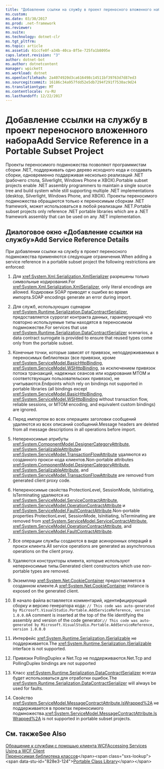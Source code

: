 ```yaml
---
title: "Добавление ссылки на службу в проект переносного вложенного набора"
ms.custom: 
ms.date: 03/30/2017
ms.prod: .net-framework
ms.reviewer: 
ms.suite: 
ms.technology: dotnet-clr
ms.tgt_pltfrm: 
ms.topic: article
ms.assetid: 61ccfe0f-a34b-40ca-8f5e-725fa1b8095e
caps.latest.revision: "3"
author: dotnet-bot
ms.author: dotnetcontent
manager: wpickett
ms.workload: dotnet
ms.openlocfilehash: 2a4074920d3ca616498c14511bf39763d7d87ed3
ms.sourcegitcommit: 16186c34a957fdd52e5db7294f291f7530ac9d24
ms.translationtype: MT
ms.contentlocale: ru-RU
ms.lasthandoff: 12/22/2017
---
```

# <a name="add-service-reference-in-a-portable-subset-project"></a><span data-ttu-id="828e3-102">Добавление ссылки на службу в проект переносного вложенного набора</span><span class="sxs-lookup"><span data-stu-id="828e3-102">Add Service Reference in a Portable Subset Project</span></span>
<span data-ttu-id="828e3-103">Проекты переносимого подмножества позволяют программистам сборки .NET, поддерживать одно дерево исходного кода и создавать сборки, одновременно поддерживая несколько реализаций .NET (рабочего стола, Silverlight, Windows Phone и XBOX).</span><span class="sxs-lookup"><span data-stu-id="828e3-103">Portable subset projects enable .NET assembly programmers to maintain a single source tree and build system while still supporting multiple .NET implementations (desktop, Silverlight, Windows Phone, and XBOX).</span></span> <span data-ttu-id="828e3-104">Проекты переносимого подмножества обращаются только к переносимым сборкам .NET framework, может использоваться в любой реализации .NET.</span><span class="sxs-lookup"><span data-stu-id="828e3-104">Portable subset projects only reference .NET portable libraries which are a .NET framework assembly that can be used on any .NET implementation.</span></span>  
  
## <a name="add-service-reference-details"></a><span data-ttu-id="828e3-105">Диалоговое окно «Добавление ссылки на службу»</span><span class="sxs-lookup"><span data-stu-id="828e3-105">Add Service Reference Details</span></span>  
 <span data-ttu-id="828e3-106">При добавлении ссылки на службу в проект переносного подмножества применяются следующие ограничения.</span><span class="sxs-lookup"><span data-stu-id="828e3-106">When adding a service reference in a portable subset project the following restrictions are enforced:</span></span>  
  
1.  <span data-ttu-id="828e3-107">Для <xref:System.Xml.Serialization.XmlSerializer> разрешены только символьные кодирования.</span><span class="sxs-lookup"><span data-stu-id="828e3-107">For <xref:System.Xml.Serialization.XmlSerializer>, only literal encodings are allowed.</span></span> <span data-ttu-id="828e3-108">Кодировки SOAP приводят к ошибке во время импорта.</span><span class="sxs-lookup"><span data-stu-id="828e3-108">SOAP encodings generate an error during import.</span></span>  
  
2.  <span data-ttu-id="828e3-109">Для служб, использующих сценарии <xref:System.Runtime.Serialization.DataContractSerializer>, предоставляется суррогат контракта данных, гарантирующий что повторно используемые типы находятся в переносимом подмножестве.</span><span class="sxs-lookup"><span data-stu-id="828e3-109">For services that use <xref:System.Runtime.Serialization.DataContractSerializer> scenarios, a data contract surrogate is provided to ensure that reused types come only from the portable subset.</span></span>  
  
3.  <span data-ttu-id="828e3-110">Конечные точки, которые зависят от привязок, неподдерживаемых в переносимых библиотеках (все привязки, кроме <xref:System.ServiceModel.BasicHttpBinding>, <xref:System.ServiceModel.WSHttpBinding>, за исключением привязок потока транзакций, надежных сеансов или кодирования MTOM и соответствующих пользовательских привязок), не учитываются.</span><span class="sxs-lookup"><span data-stu-id="828e3-110">Endpoints which rely on bindings not supported in portable libraries (all bindings except <xref:System.ServiceModel.BasicHttpBinding>, <xref:System.ServiceModel.WSHttpBinding> without transaction flow, reliable sessions, or MTOM encoding, and equivalent custom bindings) are ignored.</span></span>  
  
4.  <span data-ttu-id="828e3-111">Перед импортом во всех операциях заголовки сообщений удаляются из всех описаний сообщений.</span><span class="sxs-lookup"><span data-stu-id="828e3-111">Message headers are deleted from all message descriptions in all operations before import.</span></span>  
  
5.  <span data-ttu-id="828e3-112">Непереносимые атрибуты <xref:System.ComponentModel.DesignerCategoryAttribute>, <xref:System.SerializableAttribute>и <xref:System.ServiceModel.TransactionFlowAttribute> удаляются из созданного прокси-кода клиентов.</span><span class="sxs-lookup"><span data-stu-id="828e3-112">Non-portable attributes <xref:System.ComponentModel.DesignerCategoryAttribute>, <xref:System.SerializableAttribute>, and <xref:System.ServiceModel.TransactionFlowAttribute> are removed from generated client proxy code.</span></span>  
  
6.  <span data-ttu-id="828e3-113">Непереносимые свойства ProtectionLevel, SessionMode, IsInitiating, IsTerminating удаляются из <xref:System.ServiceModel.ServiceContractAttribute>, <xref:System.ServiceModel.OperationContractAttribute> и <xref:System.ServiceModel.FaultContractAttribute>.</span><span class="sxs-lookup"><span data-stu-id="828e3-113">Non-portable properties ProtectionLevel, SessionMode, IsInitiating, IsTerminating are removed from <xref:System.ServiceModel.ServiceContractAttribute>, <xref:System.ServiceModel.OperationContractAttribute>, and <xref:System.ServiceModel.FaultContractAttribute>.</span></span>  
  
7.  <span data-ttu-id="828e3-114">Все операции службы создаются в виде асинхронных операций в прокси клиента.</span><span class="sxs-lookup"><span data-stu-id="828e3-114">All service operations are generated as asynchronous operations on the client proxy.</span></span>  
  
8.  <span data-ttu-id="828e3-115">Удаляются конструкторы клиента, которые используют непереносимые типы.</span><span class="sxs-lookup"><span data-stu-id="828e3-115">Generated client constructors which use non-portable types are removed.</span></span>  
  
9. <span data-ttu-id="828e3-116">Экземпляр <xref:System.Net.CookieContainer> предоставляется в созданном клиенте.</span><span class="sxs-lookup"><span data-stu-id="828e3-116">A <xref:System.Net.CookieContainer> instance is exposed on the generated client.</span></span>  
  
10. <span data-ttu-id="828e3-117">В начало файла вставляется комментарий, идентифицирующий сборку и версию генератора кода: `// This code was auto-generated by Microsoft.VisualStudio.Portable.AddServiceReference, version 1.0.0.0`</span><span class="sxs-lookup"><span data-stu-id="828e3-117">A comment is inserted at the top of the file identifying the assembly and version of the code generator:`// This code was auto-generated by Microsoft.VisualStudio.Portable.AddServiceReference, version 1.0.0.0`</span></span>  
  
11. <span data-ttu-id="828e3-118">Интерфейс <xref:System.Runtime.Serialization.ISerializable> не поддерживается.</span><span class="sxs-lookup"><span data-stu-id="828e3-118">The <xref:System.Runtime.Serialization.ISerializable> interface is not supported.</span></span>  
  
12. <span data-ttu-id="828e3-119">Привязки PollingDuplex и Net.Tcp не поддерживаются.</span><span class="sxs-lookup"><span data-stu-id="828e3-119">Net.Tcp and PollingDuplex bindings are not supported</span></span>  
  
13. <span data-ttu-id="828e3-120">Класс <xref:System.Runtime.Serialization.DataContractSerializer> всегда будет использоваться для отработки ошибок.</span><span class="sxs-lookup"><span data-stu-id="828e3-120">The <xref:System.Runtime.Serialization.DataContractSerializer> will always be used for faults.</span></span>  
  
14. <span data-ttu-id="828e3-121">Свойство <xref:System.ServiceModel.MessageContractAttribute.IsWrapped%2A> не поддерживается в проектах переносимого подмножества.</span><span class="sxs-lookup"><span data-stu-id="828e3-121"><xref:System.ServiceModel.MessageContractAttribute.IsWrapped%2A> is not supported in portable subset projects.</span></span>  
  
## <a name="see-also"></a><span data-ttu-id="828e3-122">См. также</span><span class="sxs-lookup"><span data-stu-id="828e3-122">See Also</span></span>  
 [<span data-ttu-id="828e3-123">Обращение к службам с помощью клиента WCF</span><span class="sxs-lookup"><span data-stu-id="828e3-123">Accessing Services Using a WCF Client</span></span>](../../../docs/framework/wcf/accessing-services-using-a-wcf-client.md)  
 <span data-ttu-id="828e3-124">[Переносимая библиотека классов](http://msdn.microsoft.com/library/gg597391\(v=vs.110\))</span><span class="sxs-lookup"><span data-stu-id="828e3-124">[Portable Class Library](http://msdn.microsoft.com/library/gg597391\(v=vs.110\))</span></span>
